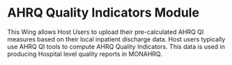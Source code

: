 ﻿# AHRQ Quality Indicators Module
This Wing allows Host Users to upload their pre-calculated AHRQ QI measures based on their local inpatient discharge data. Host users typically use AHRQ QI tools to compute AHRQ Quality Indicators. This data is used in producing Hospital level quality reports in MONAHRQ.
